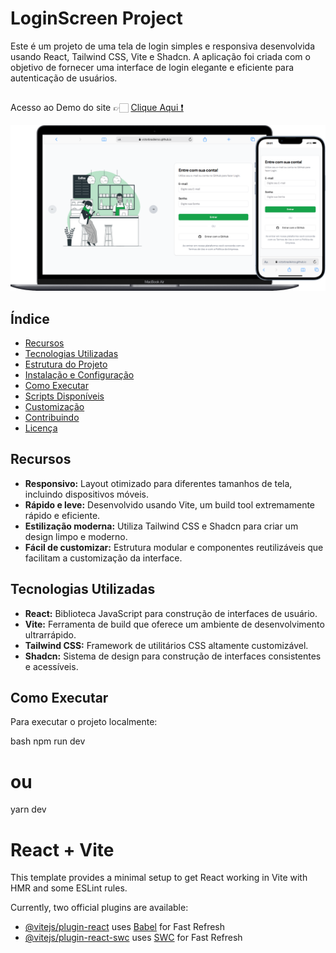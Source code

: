 # LoginScreen Project

Este é um projeto de uma tela de login simples e responsiva desenvolvida usando React, Tailwind CSS, Vite e Shadcn. A aplicação foi criada com o objetivo de fornecer uma interface de login elegante e eficiente para autenticação de usuários.

## 
Acesso ao Demo do site 👉🏻 <a href='https://victorbrasileiroo.github.io/LoginScreen/'>Clique Aqui ❗</a>

<img src="src/assets/imgLoginScreen.png" alt="">

## Índice

- [Recursos](#recursos)
- [Tecnologias Utilizadas](#tecnologias-utilizadas)
- [Estrutura do Projeto](#estrutura-do-projeto)
- [Instalação e Configuração](#instalação-e-configuração)
- [Como Executar](#como-executar)
- [Scripts Disponíveis](#scripts-disponíveis)
- [Customização](#customização)
- [Contribuindo](#contribuindo)
- [Licença](#licença)

## Recursos

- **Responsivo:** Layout otimizado para diferentes tamanhos de tela, incluindo dispositivos móveis.
- **Rápido e leve:** Desenvolvido usando Vite, um build tool extremamente rápido e eficiente.
- **Estilização moderna:** Utiliza Tailwind CSS e Shadcn para criar um design limpo e moderno.
- **Fácil de customizar:** Estrutura modular e componentes reutilizáveis que facilitam a customização da interface.

## Tecnologias Utilizadas

- **React:** Biblioteca JavaScript para construção de interfaces de usuário.
- **Vite:** Ferramenta de build que oferece um ambiente de desenvolvimento ultrarrápido.
- **Tailwind CSS:** Framework de utilitários CSS altamente customizável.
- **Shadcn:** Sistema de design para construção de interfaces consistentes e acessíveis.

## Como Executar

Para executar o projeto localmente:

bash
npm run dev
# ou
yarn dev

# React + Vite

This template provides a minimal setup to get React working in Vite with HMR and some ESLint rules.

Currently, two official plugins are available:

- [@vitejs/plugin-react](https://github.com/vitejs/vite-plugin-react/blob/main/packages/plugin-react/README.md) uses [Babel](https://babeljs.io/) for Fast Refresh
- [@vitejs/plugin-react-swc](https://github.com/vitejs/vite-plugin-react-swc) uses [SWC](https://swc.rs/) for Fast Refresh
